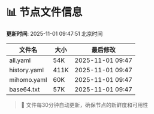 # 📊 节点文件信息

**更新时间**: 2025-11-01 09:47:51 北京时间

| 文件名 | 大小 | 最后修改 |
|--------|------|----------|
| all.yaml | 54K | 2025-11-01 09:47 |
| history.yaml | 411K | 2025-11-01 09:47 |
| mihomo.yaml | 60K | 2025-11-01 09:47 |
| base64.txt | 57K | 2025-11-01 09:47 |

> 🔄 文件每30分钟自动更新，确保节点的新鲜度和可用性
